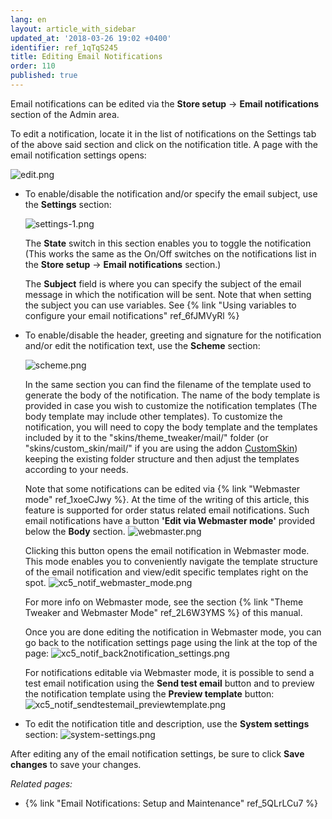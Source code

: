 ```yaml
---
lang: en
layout: article_with_sidebar
updated_at: '2018-03-26 19:02 +0400'
identifier: ref_1qTqS245
title: Editing Email Notifications
order: 110
published: true
---
```

Email notifications can be edited via the **Store setup** -> **Email notifications** section of the Admin area.

To edit a notification, locate it in the list of notifications on the Settings tab of the above said section and click on the notification title. A page with the email notification settings opens:

  ![edit.png]({{site.baseurl}}/attachments/ref_5QLrLCu7/edit.png)


* To enable/disable the notification and/or specify the email subject, use the **Settings** section:

  ![settings-1.png]({{site.baseurl}}/attachments/ref_5QLrLCu7/settings-1.png)
  
  The **State** switch in this section enables you to toggle the notification (This works the same as the On/Off switches on the notifications list in the **Store setup** -> **Email notifications** section.)
  
  The **Subject** field is where you can specify the subject of the email message in which the notification will be sent. Note that when setting the subject you can use variables. See {% link "Using variables to configure your email  notifications" ref_6fJMVyRl %} 
  &nbsp;
* To enable/disable the header, greeting and signature for the notification and/or edit the notification text, use the **Scheme** section:
 
  ![scheme.png]({{site.baseurl}}/attachments/ref_5QLrLCu7/scheme.png)
 
  In the same section you can find the filename of the template used to generate the body of the notification. The name of the body template is provided in case you wish to customize the notification templates (The body template may include other templates). To customize the notification, you will need to copy the body template and the templates included by it to the "skins/theme_tweaker/mail/" folder (or "skins/custom_skin/mail/" if you are using the addon [CustomSkin](https://market.x-cart.com/addons/custom-skin.html)) keeping the existing folder structure and then adjust the templates according to your needs.
 
  Note that some notifications can be edited via {% link "Webmaster mode" ref_1xoeCJwy %}. At the time of the writing of this article, this feature is supported for order status related email notifications. Such email notifications have a button **'Edit via Webmaster mode'** provided below the **Body** section. 
  ![webmaster.png]({{site.baseurl}}/attachments/ref_5QLrLCu7/webmaster.png)
  
  Clicking this button opens the email notification in Webmaster mode. This mode enables you to conveniently navigate the template structure of the email notification and view/edit specific templates right on the spot. 
  ![xc5_notif_webmaster_mode.png]({{site.baseurl}}/attachments/ref_1qTqS245/xc5_notif_webmaster_mode.png)

  For more info on Webmaster mode, see the section {% link "Theme Tweaker and Webmaster Mode" ref_2L6W3YMS %} of this manual. 
  
  Once you are done editing the notification in Webmaster mode, you can go back to the notification settings page using the link at the top of the page:
  ![xc5_notif_back2notification_settings.png]({{site.baseurl}}/attachments/ref_1qTqS245/xc5_notif_back2notification_settings.png)
  
  For notifications editable via Webmaster mode, it is possible to send a test email notification using the **Send test email** button and to preview the notification template using the **Preview template** button:
  ![xc5_notif_sendtestemail_previewtemplate.png]({{site.baseurl}}/attachments/ref_1qTqS245/xc5_notif_sendtestemail_previewtemplate.png)


* To edit the notification title and description, use the **System settings** section:
  ![system-settings.png]({{site.baseurl}}/attachments/ref_5QLrLCu7/system-settings.png)
  
  
After editing any of the email notification settings, be sure to click **Save changes** to save your changes. 


_Related pages:_

   * {% link "Email Notifications: Setup and Maintenance" ref_5QLrLCu7 %}
